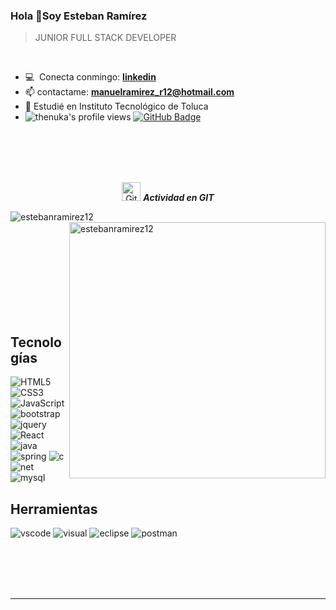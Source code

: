 
### Hola 👋Soy Esteban Ramírez

> JUNIOR FULL STACK DEVELOPER
<br />

- :computer: &nbsp;Conecta conmingo: **[linkedin]**
- 📫 contactame: **manuelramirez_r12@hotmail.com**
- 📝 Estudié en Instituto Tecnológico de Toluca
- 	<img src="https://komarev.com/ghpvc/?username=thenuka99&label=Profile%20views&color=brightgreen&style=plastic" alt="thenuka's profile views" /> 
	<a href="https://github.com/thenuka99?tab=followers"><img src="https://img.shields.io/github/followers/thenuka99?label=Followers&style=social" alt="GitHub Badge"></a>
<br><br><br><br>

<p align="center">
 <img src="https://media.giphy.com/media/W5eoZHPpUx9sapR0eu/giphy.gif" width="30" alt="Git"/>&nbsp;<i><b>Actividad en GIT</b></i>
</p>
 
<p>
 <img align="left" src="https://github-readme-stats.vercel.app/api/top-langs?username=thenuka99&langs_count=10&show_icons=true&locale=en&layout=compact&theme=chartreuse-dark" alt="estebanramirez12" />
</p>
<p>&nbsp;<img align="right" src="https://github-readme-stats.vercel.app/api?username=thenuka99&show_icons=true&locale=en&theme=chartreuse-dark" alt="estebanramirez12" width="410"/>
</p>

<br><br><br><br><br><br><br><br>

## Tecnologías


<div>
  <img  alt="HTML5" src="https://img.shields.io/badge/html5-%23E34F26.svg?style=for-the-badge&logo=html5&logoColor=white"/>
  <img  alt="CSS3" src="https://img.shields.io/badge/css3-%231572B6.svg?style=for-the-badge&logo=css3&logoColor=white"/>
  <img  alt="JavaScript" src="https://img.shields.io/badge/javascript-%23323330.svg?style=for-the-badge&logo=javascript&logoColor=%23F7DF1E"/>
  <img  alt="bootstrap" src ="https://img.shields.io/badge/Bootstrap-563D7C?style=for-the-badge&logo=bootstrap&logoColor=white"/>
  <img  alt="jquery" src ="https://img.shields.io/badge/Jquery-0769AD?style=for-the-badge&logo=jquery&logoColor=white"/>
  <img  alt="React" src="https://img.shields.io/badge/react-%2320232a.svg?style=for-the-badge&logo=react&logoColor=%2361DAFB"/>
  <img  alt="java" src ="https://img.shields.io/badge/Java-ED8B00?style=for-the-badge&logo=java&logoColor=white"/>
  <img  alt="spring" src ="https://img.shields.io/badge/Spring-6DB33F?style=for-the-badge&logo=spring&logoColor=white"/>
  <img  alt="c" src ="https://img.shields.io/badge/C-00599C?style=for-the-badge&logo=c&logoColor=white"/>  
  <img  alt="net" src ="https://img.shields.io/badge/.NET-512BD4?style=for-the-badge"/>
  <img  alt="mysql" src ="https://img.shields.io/badge/MySQL-4479A1?style=for-the-badge&logo=mysql&logoColor=white"/>
</div>

## Herramientas


<div>
  <img  alt="vscode" src="https://img.shields.io/badge/Visual_Studio_Code-0078D4?style=for-the-badge&logo=visual%20studio%20code&logoColor=white"/> 
  <img  alt="visual" src="https://img.shields.io/badge/Visual%20Studio-007ACC?style=for-the-badge&logo=visualstudio&logoColor=white"/> 
  <img  alt="eclipse" src="https://img.shields.io/badge/Eclipse-2C2255?style=for-the-badge&logo=eclipse&logoColor=white"/>
  <img  alt="postman" src="https://img.shields.io/badge/postman-FF6C37?style=for-the-badge&logo=postman&logoColor=white"/>
 </div>
 
<br><br><br><br>

[linkedin]: https://www.linkedin.com/in/mesteban12

------
